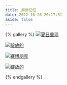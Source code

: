 ```yaml
---
title: 异世记忆
date: 2022-10-26 20:17:51
aside: false
---
```


{% gallery %}
[![夏日重现](https://s1.ax1x.com/2022/11/01/x7IbLj.md.png)](https://imgse.com/i/x7IbLj)

[![绽放的](https://s1.ax1x.com/2022/11/01/x7onSO.md.png)](https://imgse.com/i/x7onSO)

[![赛博朋克](https://s1.ax1x.com/2022/11/01/x7olmd.md.png)](https://imgse.com/i/x7olmd)

[![绽放的](https://s1.ax1x.com/2022/11/01/x7o10A.md.png)](https://imgse.com/i/x7o10A)

{% endgallery %}